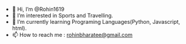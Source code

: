 


- 👋 Hi, I’m @Rohin1619
- 👀 I’m interested in Sports and Travelling.
- 🌱 I’m currently learning Programing Languages(Python, Javascript, html).
- 📫 How to reach me : rohinbharatee@gmail.com

<!---
Rohin1619/Rohin1619 is a ✨ special ✨ repository because its `README.md` (this file) appears on your GitHub profile.
You can click the Preview link to take a look at your changes.
--->
